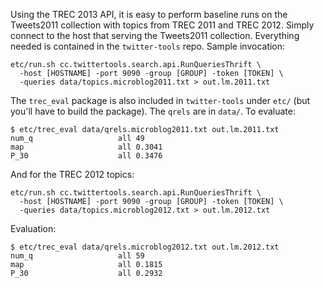 Using the TREC 2013 API, it is easy to perform baseline runs on the Tweets2011 collection with topics from TREC 2011 and TREC 2012. Simply connect to the host that serving the Tweets2011 collection. Everything needed is contained in the `twitter-tools` repo. Sample invocation:

```
etc/run.sh cc.twittertools.search.api.RunQueriesThrift \
  -host [HOSTNAME] -port 9090 -group [GROUP] -token [TOKEN] \
  -queries data/topics.microblog2011.txt > out.lm.2011.txt
```

The `trec_eval` package is also included in `twitter-tools` under `etc/` (but you'll have to build the package). The `qrels` are in `data/`. To evaluate:

```
$ etc/trec_eval data/qrels.microblog2011.txt out.lm.2011.txt 
num_q                 	all	49
map                   	all	0.3041
P_30                  	all	0.3476
```

And for the TREC 2012 topics:

```
etc/run.sh cc.twittertools.search.api.RunQueriesThrift \
  -host [HOSTNAME] -port 9090 -group [GROUP] -token [TOKEN] \
  -queries data/topics.microblog2012.txt > out.lm.2012.txt
```

Evaluation:

```
$ etc/trec_eval data/qrels.microblog2012.txt out.lm.2012.txt
num_q                 	all	59
map                   	all	0.1815
P_30                  	all	0.2932
```